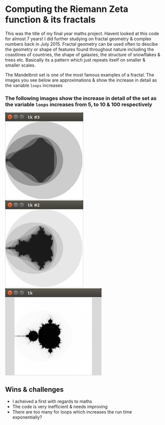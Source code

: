 
# Computing the Riemann Zeta function & its fractals
This was the title of my final year maths project.
Havent looked at this code for almost 7 years!
I did further studying on fractal geometry & complex numbers
back in July 2015. 
Fractal geometry can be used often to descibe the geometry or shape of features
found throughout nature
including the coastlines of countries, the shape of galaxies, the structure of snowflakes & trees etc.
Basically its a pattern which just repeats itself on smaller & smaller scales. 

The Mandelbrot set is one of the most famous examples of a fractal. The images you see below are approximations
& show the increase in detail as the variable `loops` increases 


### The following images show the increase in detail of the set as the variable `loops` increases from 5, to 10 & 100 respectively 

![Alt text](5loops.png?raw=true "Optional Title")
![Alt text](10loops.png?raw=true "Optional Title")
![Alt text](mandelbrot.png?raw=true "Optional Title")


## Wins & challenges
- I acheived a first with regards to maths
- The code is very inefficient & needs improving 
- There are too many for loops which increases the run time exponentially?
